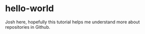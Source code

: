 # hello-world

Josh here, hopefully this tutorial helps me understand more about repositories in Github.
